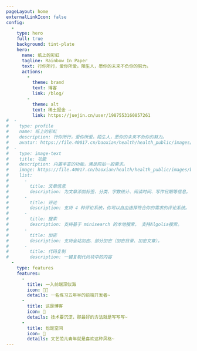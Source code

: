 ```yaml
---
pageLayout: home
externalLinkIcon: false
config:
  -
    type: hero
    full: true
    background: tint-plate
    hero:
      name: 纸上的彩虹
      tagline: Rainbow In Paper
      text: 行你所行，爱你所爱。陌生人，愿你的未来不负你的努力。
      actions:
        -
          theme: brand
          text: 博客
          link: /blog/
        -
          theme: alt
          text: 稀土掘金 →
          link: https://juejin.cn/user/1987553160857261
#  -
#    type: profile
#    name: 纸上的彩虹
#    description: 行你所行，爱你所爱。陌生人，愿你的未来不负你的努力。
#    avatar: https://file.40017.cn/baoxian/health/health_public/images/banner_bg.png
#  -
#    type: image-text
#    title: 功能
#    description: 内置丰富的功能，满足网站一般需求。
#    image: https://file.40017.cn/baoxian/health/health_public/images/banner_bg.png
#    list:
#      -
#        title: 文章信息
#        description: 为文章添加标签、分类、字数统计、阅读时间、写作日期等信息。
#      -
#        title: 评论
#        description: 支持 4 种评论系统，你可以自由选择符合你的需求的评论系统。
#      -
#        title: 搜索
#        description: 支持基于 minisearch 的本地搜索， 支持Algolia搜索。
#      -
#        title: 加密
#        description: 支持全站加密、部分加密（加密目录、加密文章）。
#      -
#        title: 代码复制
#        description: 一键复制代码块中的内容
  -
    type: features
    features:
      -
        title: 一入前端深似海
        icon: 👨‍💻
        details: 一名练习五年半的前端开发者~
      -
        title: 这是博客
        icon: 📖
        details: 技术要沉淀，那最好的方法就是写写写~
      -
        title: 也是空间
        icon: 📝
        details: 文艺范儿青年就是喜欢这种风格~
---
```

